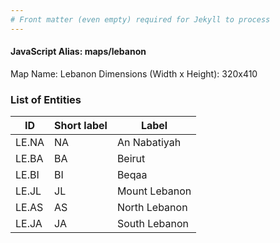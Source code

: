 ```yaml
---
# Front matter (even empty) required for Jekyll to process
---
```


#### JavaScript Alias: maps/lebanon

Map Name: Lebanon
Dimensions (Width x Height): 320x410





### List of Entities

ID | Short label | Label
---|---|---|
LE.NA|NA|An Nabatiyah
LE.BA|BA|Beirut
LE.BI|BI|Beqaa
LE.JL|JL|Mount Lebanon
LE.AS|AS|North Lebanon
LE.JA|JA|South Lebanon

